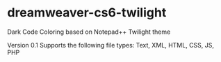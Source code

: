dreamweaver-cs6-twilight
========================

Dark Code Coloring based on Notepad++ Twilight theme

Version 0.1
Supports the following file types: Text, XML, HTML, CSS, JS, PHP